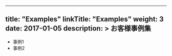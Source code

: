 
---
title: "Examples"
linkTitle: "Examples"
weight: 3
date: 2017-01-05
description: >
  お客様事例集
---

- 事例1
- 事例2
